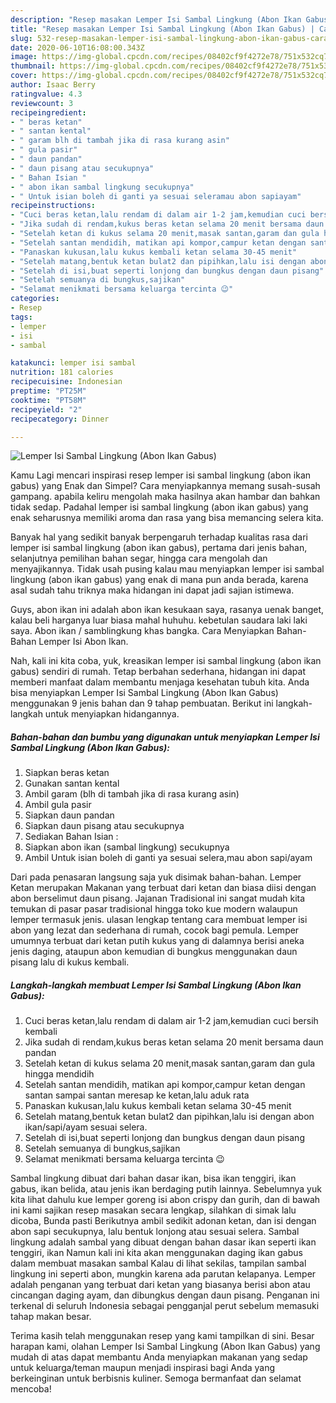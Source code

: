 ```yaml
---
description: "Resep masakan Lemper Isi Sambal Lingkung (Abon Ikan Gabus) | Cara Membuat Lemper Isi Sambal Lingkung (Abon Ikan Gabus) Yang Mudah Dan Praktis"
title: "Resep masakan Lemper Isi Sambal Lingkung (Abon Ikan Gabus) | Cara Membuat Lemper Isi Sambal Lingkung (Abon Ikan Gabus) Yang Mudah Dan Praktis"
slug: 532-resep-masakan-lemper-isi-sambal-lingkung-abon-ikan-gabus-cara-membuat-lemper-isi-sambal-lingkung-abon-ikan-gabus-yang-mudah-dan-praktis
date: 2020-06-10T16:08:00.343Z
image: https://img-global.cpcdn.com/recipes/08402cf9f4272e78/751x532cq70/lemper-isi-sambal-lingkung-abon-ikan-gabus-foto-resep-utama.jpg
thumbnail: https://img-global.cpcdn.com/recipes/08402cf9f4272e78/751x532cq70/lemper-isi-sambal-lingkung-abon-ikan-gabus-foto-resep-utama.jpg
cover: https://img-global.cpcdn.com/recipes/08402cf9f4272e78/751x532cq70/lemper-isi-sambal-lingkung-abon-ikan-gabus-foto-resep-utama.jpg
author: Isaac Berry
ratingvalue: 4.3
reviewcount: 3
recipeingredient:
- " beras ketan"
- " santan kental"
- " garam blh di tambah jika di rasa kurang asin"
- " gula pasir"
- " daun pandan"
- " daun pisang atau secukupnya"
- " Bahan Isian "
- " abon ikan sambal lingkung secukupnya"
- " Untuk isian boleh di ganti ya sesuai seleramau abon sapiayam"
recipeinstructions:
- "Cuci beras ketan,lalu rendam di dalam air 1-2 jam,kemudian cuci bersih kembali"
- "Jika sudah di rendam,kukus beras ketan selama 20 menit bersama daun pandan"
- "Setelah ketan di kukus selama 20 menit,masak santan,garam dan gula hingga mendidih"
- "Setelah santan mendidih, matikan api kompor,campur ketan dengan santan sampai santan meresap ke ketan,lalu aduk rata"
- "Panaskan kukusan,lalu kukus kembali ketan selama 30-45 menit"
- "Setelah matang,bentuk ketan bulat2 dan pipihkan,lalu isi dengan abon ikan/sapi/ayam sesuai selera."
- "Setelah di isi,buat seperti lonjong dan bungkus dengan daun pisang"
- "Setelah semuanya di bungkus,sajikan"
- "Selamat menikmati bersama keluarga tercinta 😉"
categories:
- Resep
tags:
- lemper
- isi
- sambal

katakunci: lemper isi sambal 
nutrition: 181 calories
recipecuisine: Indonesian
preptime: "PT25M"
cooktime: "PT58M"
recipeyield: "2"
recipecategory: Dinner

---
```



![Lemper Isi Sambal Lingkung (Abon Ikan Gabus)](https://img-global.cpcdn.com/recipes/08402cf9f4272e78/751x532cq70/lemper-isi-sambal-lingkung-abon-ikan-gabus-foto-resep-utama.jpg)

Kamu Lagi mencari inspirasi resep lemper isi sambal lingkung (abon ikan gabus) yang Enak dan Simpel? Cara menyiapkannya memang susah-susah gampang. apabila keliru mengolah maka hasilnya akan hambar dan bahkan tidak sedap. Padahal lemper isi sambal lingkung (abon ikan gabus) yang enak seharusnya memiliki aroma dan rasa yang bisa memancing selera kita.

Banyak hal yang sedikit banyak berpengaruh terhadap kualitas rasa dari lemper isi sambal lingkung (abon ikan gabus), pertama dari jenis bahan, selanjutnya pemilihan bahan segar, hingga cara mengolah dan menyajikannya. Tidak usah pusing kalau mau menyiapkan lemper isi sambal lingkung (abon ikan gabus) yang enak di mana pun anda berada, karena asal sudah tahu triknya maka hidangan ini dapat jadi sajian istimewa.

Guys, abon ikan ini adalah abon ikan kesukaan saya, rasanya uenak banget, kalau beli harganya luar biasa mahal huhuhu. kebetulan saudara laki laki saya. Abon ikan / samblingkung khas bangka. Cara Menyiapkan Bahan-Bahan Lemper Isi Abon Ikan.


Nah, kali ini kita coba, yuk, kreasikan lemper isi sambal lingkung (abon ikan gabus) sendiri di rumah. Tetap berbahan sederhana, hidangan ini dapat memberi manfaat dalam membantu menjaga kesehatan tubuh kita. Anda bisa menyiapkan Lemper Isi Sambal Lingkung (Abon Ikan Gabus) menggunakan 9 jenis bahan dan 9 tahap pembuatan. Berikut ini langkah-langkah untuk menyiapkan hidangannya.

<!--inarticleads1-->

##### Bahan-bahan dan bumbu yang digunakan untuk menyiapkan Lemper Isi Sambal Lingkung (Abon Ikan Gabus):

1. Siapkan  beras ketan
1. Gunakan  santan kental
1. Ambil  garam (blh di tambah jika di rasa kurang asin)
1. Ambil  gula pasir
1. Siapkan  daun pandan
1. Siapkan  daun pisang atau secukupnya
1. Sediakan  Bahan Isian :
1. Siapkan  abon ikan (sambal lingkung) secukupnya
1. Ambil  Untuk isian boleh di ganti ya sesuai selera,mau abon sapi/ayam


Dari pada penasaran langsung saja yuk disimak bahan-bahan. Lemper Ketan merupakan Makanan yang terbuat dari ketan dan biasa diisi dengan abon berselimut daun pisang. Jajanan Tradisional ini sangat mudah kita temukan di pasar pasar tradisional hingga toko kue modern walaupun lemper termasuk jenis. ulasan lengkap tentang cara membuat lemper isi abon yang lezat dan sederhana di rumah, cocok bagi pemula. Lemper umumnya terbuat dari ketan putih kukus yang di dalamnya berisi aneka jenis daging, ataupun abon kemudian di bungkus menggunakan daun pisang lalu di kukus kembali. 

<!--inarticleads2-->

##### Langkah-langkah membuat Lemper Isi Sambal Lingkung (Abon Ikan Gabus):

1. Cuci beras ketan,lalu rendam di dalam air 1-2 jam,kemudian cuci bersih kembali
1. Jika sudah di rendam,kukus beras ketan selama 20 menit bersama daun pandan
1. Setelah ketan di kukus selama 20 menit,masak santan,garam dan gula hingga mendidih
1. Setelah santan mendidih, matikan api kompor,campur ketan dengan santan sampai santan meresap ke ketan,lalu aduk rata
1. Panaskan kukusan,lalu kukus kembali ketan selama 30-45 menit
1. Setelah matang,bentuk ketan bulat2 dan pipihkan,lalu isi dengan abon ikan/sapi/ayam sesuai selera.
1. Setelah di isi,buat seperti lonjong dan bungkus dengan daun pisang
1. Setelah semuanya di bungkus,sajikan
1. Selamat menikmati bersama keluarga tercinta 😉


Sambal lingkung dibuat dari bahan dasar ikan, bisa ikan tenggiri, ikan gabus, ikan belida, atau jenis ikan berdaging putih lainnya. Sebelumnya yuk kita lihat dahulu kue lemper goreng isi abon crispy dan gurih, dan di bawah ini kami sajikan resep masakan secara lengkap, silahkan di simak lalu dicoba, Bunda pasti Berikutnya ambil sedikit adonan ketan, dan isi dengan abon sapi secukupnya, lalu bentuk lonjong atau sesuai selera. Sambal lingkung adalah sambal yang dibuat dengan bahan dasar ikan seperti ikan tenggiri, ikan Namun kali ini kita akan menggunakan daging ikan gabus dalam membuat masakan sambal Kalau di lihat sekilas, tampilan sambal lingkung ini seperti abon, mungkin karena ada parutan kelapanya. Lemper adalah penganan yang terbuat dari ketan yang biasanya berisi abon atau cincangan daging ayam, dan dibungkus dengan daun pisang. Penganan ini terkenal di seluruh Indonesia sebagai pengganjal perut sebelum memasuki tahap makan besar. 

Terima kasih telah menggunakan resep yang kami tampilkan di sini. Besar harapan kami, olahan Lemper Isi Sambal Lingkung (Abon Ikan Gabus) yang mudah di atas dapat membantu Anda menyiapkan makanan yang sedap untuk keluarga/teman maupun menjadi inspirasi bagi Anda yang berkeinginan untuk berbisnis kuliner. Semoga bermanfaat dan selamat mencoba!
